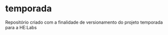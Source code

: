 # temporada
Repositório criado com a finalidade de versionamento do projeto temporada para a HE:Labs
